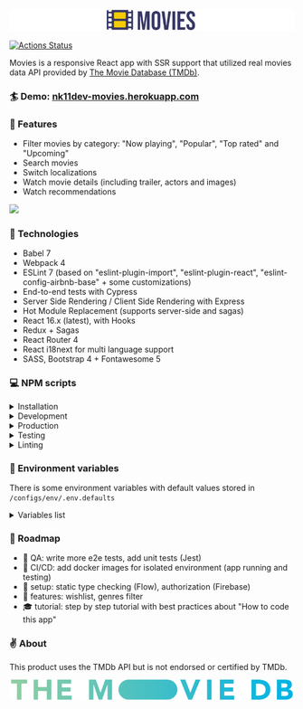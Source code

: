 <img src="src/assets/img/readme-images/movies_readme_banner_without_stars.png">

[![Actions Status](https://github.com/nk11dev/movies/workflows/e2e-tests/badge.svg)](https://github.com/nk11dev/movies/actions?query=workflow%3Ae2e-tests)

Movies is a responsive React app with SSR support that utilized real movies data API provided by [The Movie Database (TMDb)](https://www.themoviedb.org/). 

### 🏄 Demo: [nk11dev-movies.herokuapp.com](https://nk11dev-movies.herokuapp.com/)

### 🎥 Features
- Filter movies by category: "Now playing", "Popular", "Top rated" and "Upcoming"
- Search movies
- Switch localizations
- Watch movie details (including trailer, actors and images)
- Watch recommendations

<img src="src/assets/img/readme-images/demo.gif">

### 🚀 Technologies
- Babel 7
- Webpack 4
- ESLint 7 (based on "eslint-plugin-import", "eslint-plugin-react", "eslint-config-airbnb-base" + some customizations)
- End-to-end tests with Cypress
- Server Side Rendering / Client Side Rendering with Express
- Hot Module Replacement  (supports server-side and sagas)
- React 16.x (latest), with Hooks
- Redux + Sagas
- React Router 4
- React i18next for multi language support
- SASS, Bootstrap 4 + Fontawesome 5

### 💻 NPM scripts

<details> 
  <summary>Installation</summary>
  
- `npm install`

*Notation: if you want to clone this app and use it by yourself, you should register account at TMDb and use your own TMDb API key. For getting API to work you should create `.env` file at the root folder and put in `TMDB_API_KEY` variable with your TMDb API key as value.*

*Example of `.env` file you could find in `/configs/env/.env.defaults` file.*
</details>

<details> 
  <summary>Development</summary>

- `npm run dev:client` (`npm run dev`) - launch client-side React app by Webpack Dev Server with HMR *(by default available on [localhost:8080](http://localhost:8080))*. *If your changes affects only client-side, running this script will be enough for you.*
- `npm run dev:server` - launch server-side Express app by Nodemon tool for hosting `/dist/client/` folder *(by default available on [localhost:8081](http://localhost:8081))*. *This script useful if you want to change server-side behavior or work with client-side as Express-hosted app.*
</details>

<details> 
  <summary>Production</summary>

- `npm run build` - build client and server for production
- `npm start` - launch built Express server for hosting `/dist/client/` folder 
</details>

<details> 
  <summary>Testing</summary>

- `npm run cypress` - open Cypress test runner 
- `npm run cypress:run` - run Cypress tests to completion
- `npm test` - start Webpack Dev Server, wait for a url to respond, then run Cypress tests. When the test process exits, shut down Webpack Dev Server
</details>

<details> 
  <summary>Linting</summary>

- `npm run lint` - run ESLint with `./**` search pattern 
- `npm run lint:fix` - run ESLint with `--fix` flag
</details>


### 🔧 Environment variables

There is some environment variables with default values stored in `/configs/env/.env.defaults`

<details> 
  <summary>Variables list</summary>

| Variable         | Default            | Description                                                      
| ---------------- | ------------------ |------------------ |
| `TMDB_API_KEY` | none | Your TMDb API key, used by internal module `API.js` for fetching movies data |
| `TMDB_API_HOST` | https://api.themoviedb.org/3 | TMDb v3 API host, used by internal module `API.js` for fetching movies data |
| `TMDB_API_REGION` | RU | TMDb API region paramater will act as a filter to search for and display matching release date information. This parameter is expected to be an [ISO-3166-1](https://en.wikipedia.org/wiki/ISO_3166-1_alpha-2) code.|
| `PORT_CLIENT` | `8080` | Port used by webpack-dev-server with client build |
| `PORT_SERVER` | `8081` | Port used by express for nodemon/production modes |
| `RENDERING` | `client` | Application rendering type. Available values: `client` or `server` |
| `DEBUG_MODE` | `1` | Debug mode. Available values: `0` or `1`. Enables Express log with `morgan` logger and Redux log with `redux-logger` |
</details>

### 🍦️ Roadmap
- 🔲 QA: write more e2e tests, add unit tests (Jest)
- 🔲 CI/CD: add docker images for isolated environment (app running and testing)
- 🔲 setup: static type checking (Flow), authorization (Firebase)
- 🔲 features: wishlist, genres filter
- 🎓 tutorial: step by step tutorial with best practices about "How to code this app"

### ✌️ About

This product uses the TMDb API but is not endorsed or certified by TMDb.

[<img src="src/assets/img/tmdb-logos/tmdb_logo_wide.svg">](https://www.themoviedb.org/)